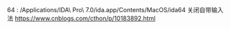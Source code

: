 64 : /Applications/IDA\ Pro\ 7.0/ida.app/Contents/MacOS/ida64
关闭自带输入法 https://www.cnblogs.com/cthon/p/10183892.html